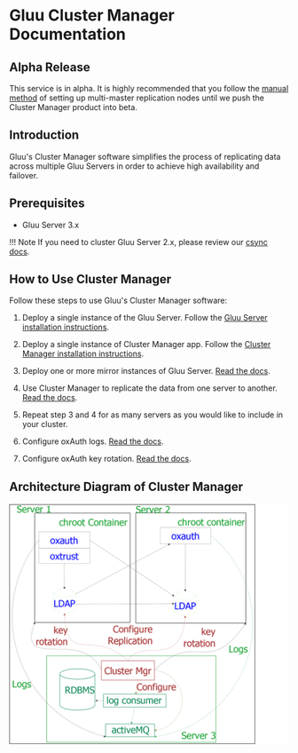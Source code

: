 # Gluu Cluster Manager Documentation
## Alpha Release    
This service is in alpha. It is highly recommended that you follow the [manual method](https://github.com/GluuFederation/cluster-mgr/tree/master/manual_install) of setting up multi-master replication nodes until we push the Cluster Manager product into beta.

## Introduction

Gluu's Cluster Manager software simplifies the process of replicating data across multiple Gluu Servers in order to achieve high availability and failover. 

## Prerequisites
- Gluu Server 3.x

!!! Note
    If you need to cluster Gluu Server 2.x, please review our [csync docs](https://gluu.org/docs/ce/2.4.4/cluster/csync-installation/).

## How to Use Cluster Manager
Follow these steps to use Gluu's Cluster Manager software:

1. Deploy a single instance of the Gluu Server. Follow the [Gluu Server installation instructions](https://gluu.org/docs/ce/latest/installation-guide/install/).

2. Deploy a single instance of Cluster Manager app. Follow the [Cluster Manager installation instructions](https://gluu.org/docs/cm/alpha/installation/Installation/).

3. Deploy one or more mirror instances of Gluu Server. [Read the docs](https://gluu.org/docs/cm/alpha/configuration/configuring-GluuCE-Cluster/).

4. Use Cluster Manager to replicate the data from one server to another. [Read the docs]( https://gluu.org/docs/cm/alpha/replication/Setting-up-LDAP-replication/).

5. Repeat step 3 and 4 for as many servers as you would like to include in your cluster.

6. Configure oxAuth logs. [Read the docs](https://gluu.org/docs/cm/alpha/configuration/configuring-oxAuth-Logs/).

7. Configure oxAuth key rotation. [Read the docs](https://gluu.org/docs/cm/alpha/configuration/configuring-oxAuth-Key-Rotation/).

## Architecture Diagram of Cluster Manager

![architecture diagram](./ce-cluster-diagram.png)
